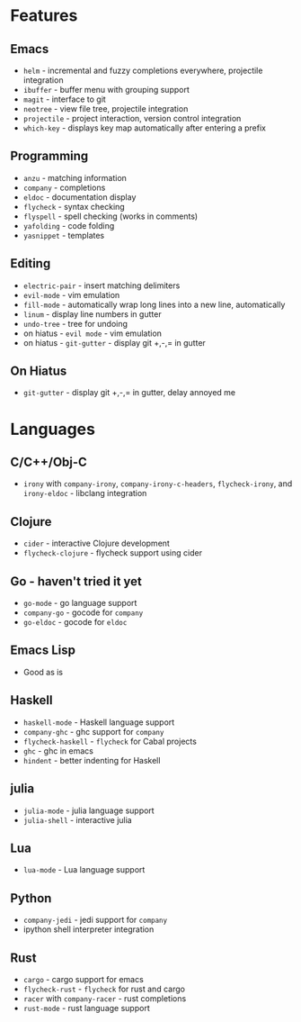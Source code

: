 # Features

## Emacs
* `helm` - incremental and fuzzy completions everywhere, projectile integration
* `ibuffer` - buffer menu with grouping support
* `magit` - interface to git
* `neotree` - view file tree, projectile integration
* `projectile` - project interaction, version control integration
* `which-key` - displays key map automatically after entering a prefix

## Programming
* `anzu` - matching information
* `company` - completions
* `eldoc` - documentation display
* `flycheck` - syntax checking
* `flyspell` - spell checking (works in comments)
* `yafolding` - code folding
* `yasnippet` - templates

## Editing
* `electric-pair` - insert matching delimiters
* `evil-mode` - vim emulation
* `fill-mode` - automatically wrap long lines into a new line, automatically
* `linum` - display line numbers in gutter
* `undo-tree` - tree for undoing
* on hiatus - `evil mode` - vim emulation
* on hiatus - `git-gutter` - display git +,-,= in gutter

## On Hiatus
* `git-gutter` - display git +,-,= in gutter, delay annoyed me


# Languages

## C/C++/Obj-C
* `irony` with `company-irony`, `company-irony-c-headers`, `flycheck-irony`, and `irony-eldoc` - libclang integration

## Clojure
* `cider` - interactive Clojure development
* `flycheck-clojure` - flycheck support using cider

## Go - haven't tried it yet
* `go-mode` - go language support
* `company-go` - gocode for `company`
* `go-eldoc` - gocode for `eldoc`

## Emacs Lisp
* Good as is

## Haskell
* `haskell-mode` - Haskell language support
* `company-ghc` - ghc support for `company`
* `flycheck-haskell` - `flycheck` for Cabal projects
* `ghc` - ghc in emacs
* `hindent` - better indenting for Haskell

## julia
* `julia-mode` - julia language support
* `julia-shell` - interactive julia

## Lua
* `lua-mode` - Lua language support

## Python
* `company-jedi` - jedi support for `company`
* ipython shell interpreter integration

## Rust
* `cargo` - cargo support for emacs
* `flycheck-rust` - `flycheck` for rust and cargo
* `racer` with `company-racer` - rust completions
* `rust-mode` - rust language support
